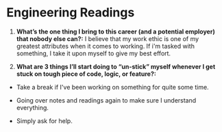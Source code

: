 # Engineering Readings

1. **What’s the one thing I bring to this career (and a potential employer) that nobody else can?:** I believe that my work ethic is one of my greatest attributes when it comes to working. If i'm tasked with something, I take it upon myself to give my best effort.

2. **What are 3 things I’ll start doing to “un-stick” myself whenever I get stuck on tough piece of code, logic, or feature?:**

  - Take a break if I've been working on something for quite some time.

  - Going over notes and readings again to make sure I understand everything.

  - Simply ask for help.
